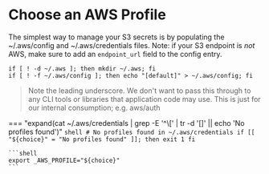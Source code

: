 # Choose an AWS Profile

The simplest way to manage your S3 secrets is by populating the ~/.aws/config and ~/.aws/credentials files. Note: if your S3 endpoint is *not* AWS, make sure to add an `endpoint_url` field to the config entry.

```shell
if [ ! -d ~/.aws ]; then mkdir ~/.aws; fi
if [ ! -f ~/.aws/config ]; then echo "[default]" > ~/.aws/config; fi
```

> Note the leading underscore. We don't want to pass this through to
> any CLI tools or libraries that application code may use. This is
> just for our internal consumption; e.g. aws/auth

=== "expand(cat ~/.aws/credentials | grep -E '^\\[' | tr -d '[]' || echo 'No profiles found')"
    ```shell
    # No profiles found in ~/.aws/credentials
    if [[ "${choice}" = "No profiles found" ]]; then
        exit 1
    fi
    ```

    ```shell
    export _AWS_PROFILE="${choice}"
    ```
